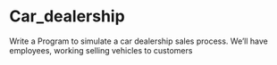 # Car_dealership

Write a Program to simulate a car dealership sales process. We’ll have employees, working selling vehicles to customers

